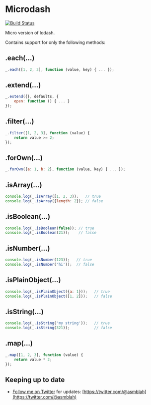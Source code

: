 Microdash
=========

[![Build Status](https://secure.travis-ci.org/asmblah/microdash.png?branch=master)](http://travis-ci.org/asmblah/microdash)

Micro version of lodash.

Contains support for only the following methods:

.each(...)
----------
```javascript
_.each([1, 2, 3], function (value, key) { ... });
```

.extend(...)
------------
```javascript
_.extend({}, defaults, {
    open: function () { ... }
});
```

.filter(...)
------------
```javascript
_.filter([1, 2, 3], function (value) {
    return value >= 2;
});
```

.forOwn(...)
------------
```javascript
_.forOwn({a: 1, b: 2}, function (value, key) { ... });
```

.isArray(...)
---------
```javascript
console.log(_.isArray([1, 2, 3));   // true
console.log(_.isArray({length: 2}); // false
```

.isBoolean(...)
---------
```javascript
console.log(_.isBoolean(false)); // true
console.log(_.isBoolean(21));    // false
```

.isNumber(...)
---------
```javascript
console.log(_.isNumber(123));   // true
console.log(_.isNumber('hi'));  // false
```

.isPlainObject(...)
---------
```javascript
console.log(_.isPlainObject({a: 1}));   // true
console.log(_.isPlainObject([1, 2]));   // false
```

.isString(...)
---------
```javascript
console.log(_.isString('my string'));   // true
console.log(_.isString(321));           // false
```

.map(...)
---------
```javascript
_.map([1, 2, 3], function (value) {
    return value * 2;
});
```

Keeping up to date
------------------
- [Follow me on Twitter](https://twitter.com/@asmblah) for updates: [https://twitter.com/@asmblah](https://twitter.com/@asmblah)
